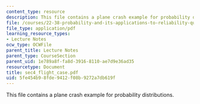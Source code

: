 ```yaml
---
content_type: resource
description: This file contains a plane crash example for probability distributions.
file: /courses/22-38-probability-and-its-applications-to-reliability-quality-control-and-risk-assessment-fall-2005/5fe454b98fde9412f08b9272a7db619f_sec4_flight_case.pdf
file_type: application/pdf
learning_resource_types:
- Lecture Notes
ocw_type: OCWFile
parent_title: Lecture Notes
parent_type: CourseSection
parent_uid: 1e789a8f-fa8d-3916-8110-ae7d9e36ad35
resourcetype: Document
title: sec4_flight_case.pdf
uid: 5fe454b9-8fde-9412-f08b-9272a7db619f
---
```

This file contains a plane crash example for probability distributions.


